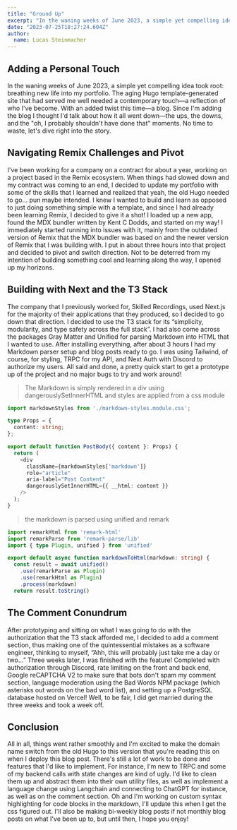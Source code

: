 ```yaml
---
title: "Ground Up"
excerpt: "In the waning weeks of June 2023, a simple yet compelling idea took root: breathing new life into my portfolio. The aging Hugo template-generated site that had served me well needed a contemporary touch—a reflection of who I've become. With an added twist this time—a blog. Since I'm adding the blog I thought I'd talk about how it all went down—the ups, the downs, and the..."
date: "2023-07-25T18:27:24.604Z"
author:
  name: Lucas Steinmacher
---
```


## Adding a Personal Touch

In the waning weeks of June 2023, a simple yet compelling idea took root: breathing new life into my portfolio. The aging Hugo template-generated site that had served me well needed a contemporary touch—a reflection of who I've become. With an added twist this time—a blog. Since I'm adding the blog I thought I'd talk about how it all went down—the ups, the downs, and the "oh, I probably shouldn't have done that" moments. No time to waste, let's dive right into the story.

## Navigating Remix Challenges and Pivot

 I've been working for a company on a contract for about a year, working on a project based in the Remix ecosystem. When things had slowed down and my contract was coming to an end, I decided to update my portfolio with some of the skills that I learned and realized that yeah, the old Hugo needed to go… pun maybe intended. I knew I wanted to build and learn as opposed to just doing something simple with a template, and since I had already been learning Remix, I decided to give it a shot! I loaded up a new app, found the MDX bundler written by Kent C Dodds, and started on my way! I immediately started running into issues with it, mainly from the outdated version of Remix that the MDX bundler was based on and the newer version of Remix that I was building with. I put in about three hours into that project and decided to pivot and switch direction. Not to be deterred from my intention of building something cool and learning along the way, I opened up my horizons.

## Building with Next and the T3 Stack

 The company that I previously worked for, Skilled Recordings, used Next.js for the majority of their applications that they produced, so I decided to go down that direction. I decided to use the T3 stack for its “simplicity, modularity, and type safety across the full stack”. I had also come across the packages Gray Matter and Unified for parsing Markdown into HTML that I wanted to use. After installing everything, after about 3 hours I had my Markdown parser setup and blog posts ready to go. I was using Tailwind, of course, for styling, TRPC for my API, and Next Auth with Discord to authorize my users. All said and done, a pretty quick start to get a prototype up of the project and no major bugs to try and work around!

 > The Markdown is simply rendered in a div using dangerouslySetInnerHTML and styles are applied from a css module

```typescript
import markdownStyles from './markdown-styles.module.css';

type Props = {
  content: string;
};

export default function PostBody({ content }: Props) {
  return (
    <div
      className={markdownStyles['markdown']}
      role="article"
      aria-label="Post Content"
      dangerouslySetInnerHTML={{ __html: content }}
    />
  );
}
```
> the markdown is parsed using unified and remark
``` ts line-numbers=true
import remarkHtml from 'remark-html'
import remarkParse from 'remark-parse/lib'
import { type Plugin, unified } from 'unified'

export default async function markdownToHtml(markdown: string) {
  const result = await unified()
    .use(remarkParse as Plugin)
    .use(remarkHtml as Plugin)
    .process(markdown)
  return result.toString()
```


## The Comment Conundrum

 After prototyping and sitting on what I was going to do with the authorization that the T3 stack afforded me, I decided to add a comment section, thus making one of the quintessential mistakes as a software engineer, thinking to myself, “Ahh, this will probably just take me a day or two…” Three weeks later, I was finished with the feature! Completed with authorization through Discord, rate limiting on the front and back end, Google reCAPTCHA V2 to make sure that bots don't spam my comment section, language moderation using the Bad Words NPM package (which asterisks out words on the bad word list), and setting up a PostgreSQL database hosted on Vercel! Well, to be fair, I did get married during the three weeks and took a week off.

## Conclusion

 All in all, things went rather smoothly and I'm excited to make the domain name switch from the old Hugo to this version that you're reading this on when I deploy this blog post. There's still a lot of work to be done and features that I'd like to implement. For instance, I'm new to TRPC and some of my backend calls with state changes are kind of ugly. I'd like to clean them up and abstract them into their own utility files, as well as implement a language change using Langchain and connecting to ChatGPT for instance, as well as on the comment section.  Oh and I'm working on custom syntax highlighting for code blocks in the markdown,  I'll update this when I get the css figured out. I'll also be making bi-weekly blog posts if not monthly blog posts on what I've been up to, but until then, I hope you enjoy!
